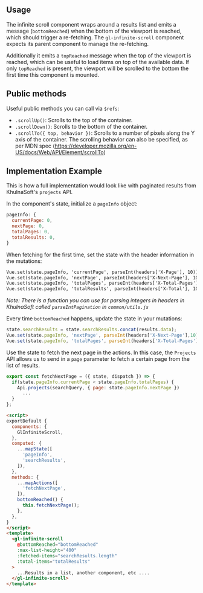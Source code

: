 ## Usage

The infinite scroll component wraps around a results list and emits a message
(`bottomReached`) when the bottom of the viewport is reached, which should trigger
a re-fetching. The `gl-infinite-scroll` component expects its parent component to
manage the re-fetching.

Additionally it emits a `topReached` message when the top of the viewport is reached, which
can be useful to load items on top of the available data. If only `topReached` is present, the
viewport will be scrolled to the bottom the first time this component is mounted.

## Public methods

Useful public methods you can call via `$refs`:

- `.scrollUp()`: Scrolls to the top of the container.
- `.scrollDown()`: Scrolls to the bottom of the container.
- `.scrollTo({ top, behavior })`: Scrolls to a number of pixels
  along the Y axis of the container. The scrolling behavior can also be specified,
  as per MDN spec (<https://developer.mozilla.org/en-US/docs/Web/API/Element/scrollTo>)

## Implementation Example

This is how a full implementation would look like with paginated results from KhulnaSoft's
`projects` API.

In the component's state, initialize a `pageInfo` object:

```js
pageInfo: {
  currentPage: 0,
  nextPage: 0,
  totalPages: 0,
  totalResults: 0,
}
```

When fetching for the first time, set the state with the header
information in the mutations:

```html
Vue.set(state.pageInfo, 'currentPage', parseInt(headers['X-Page'], 10));
Vue.set(state.pageInfo, 'nextPage', parseInt(headers['X-Next-Page'], 10));
Vue.set(state.pageInfo, 'totalPages', parseInt(headers['X-Total-Pages'], 10));
Vue.set(state.pageInfo, 'totalResults', parseInt(headers['X-Total'], 10));
```

_Note: There is a function you can use for parsing integers in headers in
KhulnaSoft called `parseIntPagination` in `common/utils.js`_

Every time `bottomReached` happens, update the state in your mutations:

```js
state.searchResults = state.searchResults.concat(results.data);
Vue.set(state.pageInfo, 'nextPage', parseInt(headers['X-Next-Page'],10));
Vue.set(state.pageInfo, 'totalPages', parseInt(headers['X-Total-Pages'],10));
```

Use the state to fetch the next page in the actions. In this case, the `Projects`
API allows us to send in a `page` parameter to fetch a certain page from the
list of results.

```js
export const fetchNextPage = ({ state, dispatch }) => {
  if(state.pageInfo.currentPage < state.pageInfo.totalPages) {
    Api.projects(searchQuery, { page: state.pageInfo.nextPage })
      ...
  }
};
```

```html
<script>
exportDefault {
  components: {
    GlInfiniteScroll,
  },
  computed: {
    ...mapState([
      'pageInfo',
      'searchResults',
    ]),
  },
  methods: {
    ...mapActions([
      'fetchNextPage',
    ]),
    bottomReached() {
      this.fetchNextPage();
    },
  },
}
</script>
<template>
  <gl-infinite-scroll
    @bottomReached="bottomReached"
    :max-list-height="400"
    :fetched-items="searchResults.length"
    :total-items="totalResults"
  >
    ...Results in a list, another component, etc ....
  </gl-infinite-scroll>
</template>
```

